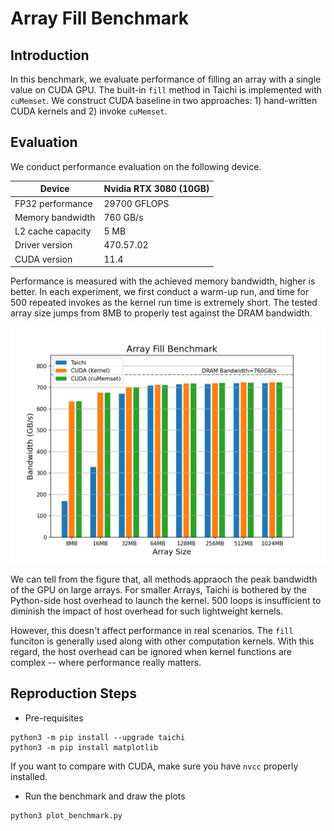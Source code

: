# Array Fill Benchmark

## Introduction

In this benchmark, we evaluate performance of filling an array with a single value on CUDA GPU. The built-in `fill` method in Taichi is implemented with `cuMemset`. We construct CUDA baseline in two approaches: 1) hand-written CUDA kernels and 2) invoke `cuMemset`.


## Evaluation
We conduct performance evaluation on the following device.

|Device| Nvidia RTX 3080 (10GB)|
|-----|-----------------------|
|FP32 performance| 29700 GFLOPS|
|Memory bandwidth| 760 GB/s|
|L2 cache capacity| 5 MB|
|Driver version| 470.57.02|
|CUDA version| 11.4|

Performance is measured with the achieved memory bandwidth, higher is better. In each experiment, we first conduct a warm-up run, and time for 500 repeated invokes as the kernel run time is extremely short. The tested array size jumps from 8MB to properly test against the DRAM bandwidth.

<p align="center">
<img src="fig/bench_fill.png" width="600">
</p>

We can tell from the figure that, all methods appraoch the peak bandwidth of the GPU on large arrays. For smaller Arrays, Taichi is bothered by the Python-side host overhead to launch the kernel. 500 loops is insufficient to diminish the impact of host overhead for such lightweight kernels. 

However, this doesn't affect performance in real scenarios. The `fill` funciton is generally used along with other computation kernels. With this regard, the host overhead can be ignored when kernel functions are complex -- where performance really matters.

## Reproduction Steps

* Pre-requisites
```shell
python3 -m pip install --upgrade taichi
python3 -m pip install matplotlib
```
If you want to compare with CUDA, make sure you have `nvcc` properly installed.

* Run the benchmark and draw the plots
```shell
python3 plot_benchmark.py
```
